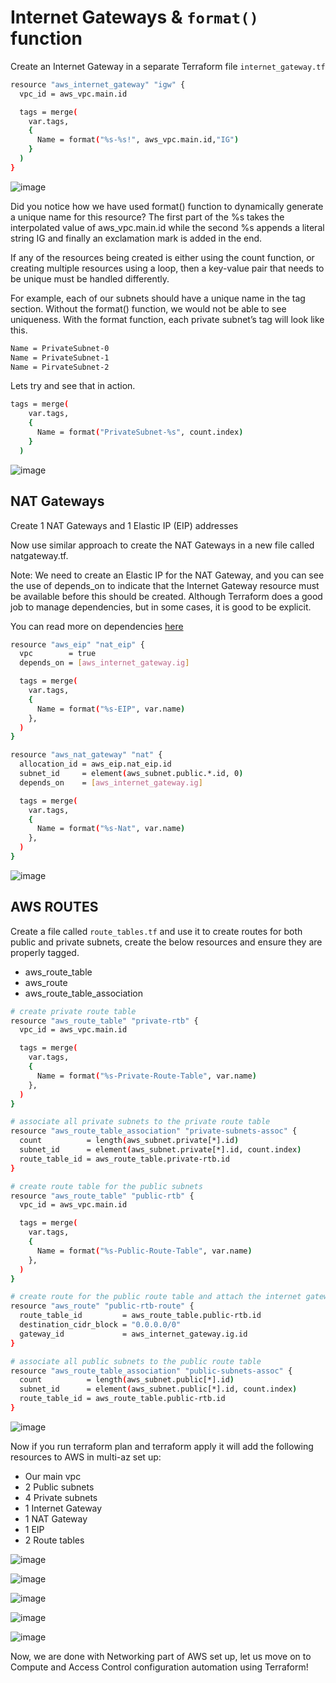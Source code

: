 # Internet Gateways & `format()` function

Create an Internet Gateway in a separate Terraform file `internet_gateway.tf`

```bash
resource "aws_internet_gateway" "igw" {
  vpc_id = aws_vpc.main.id

  tags = merge(
    var.tags,
    {
      Name = format("%s-%s!", aws_vpc.main.id,"IG")
    }
  )
}
```

![image](image/int.jpg)

Did you notice how we have used format() function to dynamically generate a unique name for this resource? The first part of the %s
takes the interpolated value of aws_vpc.main.id while the second %s appends a literal string IG and finally an exclamation mark is
added in the end.

If any of the resources being created is either using the count function, or creating multiple resources using a loop, then a
key-value pair that needs to be unique must be handled differently.

For example, each of our subnets should have a unique name in the tag section. Without the format() function, we would not be able
to see uniqueness. With the format function, each private subnet’s tag will look like this.

```bash
Name = PrivateSubnet-0
Name = PrivateSubnet-1
Name = PirvateSubnet-2
```

Lets try and see that in action.

```bash
tags = merge(
    var.tags,
    {
      Name = format("PrivateSubnet-%s", count.index)
    }
  )
```

![image](image/main.jpg)

## NAT Gateways

Create 1 NAT Gateways and 1 Elastic IP (EIP) addresses

Now use similar approach to create the NAT Gateways in a new file called natgateway.tf.

Note: We need to create an Elastic IP for the NAT Gateway, and you can see the use of depends_on to indicate that the Internet Gateway
resource must be available before this should be created. Although Terraform does a good job to manage dependencies, but in some
cases, it is good to be explicit.

You can read more on dependencies [here](https://developer.hashicorp.com/terraform/language/meta-arguments/depends_on)

```bash
resource "aws_eip" "nat_eip" {
  vpc        = true
  depends_on = [aws_internet_gateway.ig]

  tags = merge(
    var.tags,
    {
      Name = format("%s-EIP", var.name)
    },
  )
}

resource "aws_nat_gateway" "nat" {
  allocation_id = aws_eip.nat_eip.id
  subnet_id     = element(aws_subnet.public.*.id, 0)
  depends_on    = [aws_internet_gateway.ig]

  tags = merge(
    var.tags,
    {
      Name = format("%s-Nat", var.name)
    },
  )
}

```

![image](image/nat.jpg)

## AWS ROUTES

Create a file called `route_tables.tf` and use it to create routes for both public and private subnets, create the below resources and ensure they are properly tagged.

- aws_route_table
- aws_route
- aws_route_table_association

```bash
# create private route table
resource "aws_route_table" "private-rtb" {
  vpc_id = aws_vpc.main.id

  tags = merge(
    var.tags,
    {
      Name = format("%s-Private-Route-Table", var.name)
    },
  )
}

# associate all private subnets to the private route table
resource "aws_route_table_association" "private-subnets-assoc" {
  count          = length(aws_subnet.private[*].id)
  subnet_id      = element(aws_subnet.private[*].id, count.index)
  route_table_id = aws_route_table.private-rtb.id
}

# create route table for the public subnets
resource "aws_route_table" "public-rtb" {
  vpc_id = aws_vpc.main.id

  tags = merge(
    var.tags,
    {
      Name = format("%s-Public-Route-Table", var.name)
    },
  )
}

# create route for the public route table and attach the internet gateway
resource "aws_route" "public-rtb-route" {
  route_table_id         = aws_route_table.public-rtb.id
  destination_cidr_block = "0.0.0.0/0"
  gateway_id             = aws_internet_gateway.ig.id
}

# associate all public subnets to the public route table
resource "aws_route_table_association" "public-subnets-assoc" {
  count          = length(aws_subnet.public[*].id)
  subnet_id      = element(aws_subnet.public[*].id, count.index)
  route_table_id = aws_route_table.public-rtb.id
}

```

![image](image/route.jpg)

Now if you run terraform plan and terraform apply it will add the following resources to AWS in multi-az set up:

- Our main vpc
- 2 Public subnets
- 4 Private subnets
- 1 Internet Gateway
- 1 NAT Gateway
- 1 EIP
- 2 Route tables

![image](image/apply.jpg)

![image](image/elastic-ip.jpg)

![image](image/internet-gateway.jpg)

![image](image/nat-gateway.jpg)

![image](image/route-table.jpg)

Now, we are done with Networking part of AWS set up, let us move on to Compute and Access Control configuration automation using Terraform!
